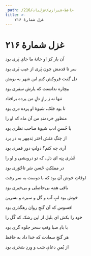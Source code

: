 ```yaml
---
_path: /حافظ-شیرازی/غزلیات/216
title: >-
    غزل شمارهٔ ۲۱۶
---
```

# غزل شمارهٔ ۲۱۶

<div class="b" id="bn1"><div class="m1"><p>آن یار کز او خانهٔ ما جایِ پَری بود</p></div>
<div class="m2"><p>سر تا قدمش چون پَری از عیب بَری بود</p></div></div>
<div class="b" id="bn2"><div class="m1"><p>دل گفت فروکش کنم این شهر به بویش</p></div>
<div class="m2"><p>بیچاره ندانست که یارش سفری بود</p></div></div>
<div class="b" id="bn3"><div class="m1"><p>تنها نه ز رازِ دلِ من پرده برافتاد</p></div>
<div class="m2"><p>تا بود فلک، شیوهٔ او پرده دری بود</p></div></div>
<div class="b" id="bn4"><div class="m1"><p>منظورِ خردمندِ من آن ماه که او را</p></div>
<div class="m2"><p>با حُسنِ ادب شیوهٔ صاحب نظری بود</p></div></div>
<div class="b" id="bn5"><div class="m1"><p>از چنگِ مَنَش اختر بَدمِهر به در برد</p></div>
<div class="m2"><p>آری چه کنم؟ دولتِ دورِ قمری بود</p></div></div>
<div class="b" id="bn6"><div class="m1"><p>عُذری بِنِه ای دل، که تو درویشی و او را</p></div>
<div class="m2"><p>در مملکتِ حُسن سَرِ تاجْوَری بود</p></div></div>
<div class="b" id="bn7"><div class="m1"><p>اوقاتِ خوش آن بود که با دوست به سر رفت</p></div>
<div class="m2"><p>باقی همه بی‌حاصلی و بی‌خبری بود</p></div></div>
<div class="b" id="bn8"><div class="m1"><p>خوش بود لبِ آب و گل و سبزه و نسرین</p></div>
<div class="m2"><p>افسوس که آن گنجِ روان رهگذری بود</p></div></div>
<div class="b" id="bn9"><div class="m1"><p>خود را بکش ای بلبل از این رشک که گُل را</p></div>
<div class="m2"><p>با بادِ صبا وقتِ سحر جلوه گری بود</p></div></div>
<div class="b" id="bn10"><div class="m1"><p>هر گنجِ سعادت که خدا داد به حافظ</p></div>
<div class="m2"><p>از یُمنِ دعایِ شب و وِردِ سَحَری بود</p></div></div>
